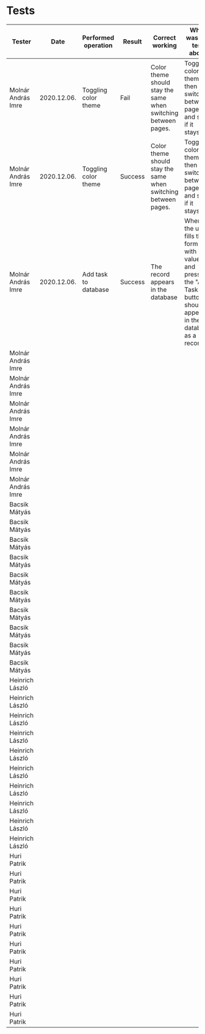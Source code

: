 Tests
======================

| Tester  | Date | Performed operation | Result | Correct working | What was the test about |
| ------------- | ------------- | ------------- | ------------- | ------------- | ------------- |
| Molnár András Imre | 2020.12.06. | Toggling color theme | Fail | Color theme should stay the same when switching between pages. | Toggle color theme, then switch between pages and see if it stays. |
| Molnár András Imre | 2020.12.06. | Toggling color theme | Success | Color theme should stay the same when switching between pages. | Toggle color theme, then switch between pages and see if it stays. |
| Molnár András Imre | 2020.12.06. | Add task to database | Success | The record appears in the database | When the user fills the form with values and press the "Add Task" button, it should appear in the database as a record. |
| Molnár András Imre |  |  |  |  |  |
| Molnár András Imre |  |  |  |  |  |
| Molnár András Imre |  |  |  |  |  |
| Molnár András Imre |  |  |  |  |  |
| Molnár András Imre |  |  |  |  |  |
| Molnár András Imre |  |  |  |  |  |
| Bacsik Mátyás |  |  |  |  |  |
| Bacsik Mátyás |  |  |  |  |  |
| Bacsik Mátyás |  |  |  |  |  |
| Bacsik Mátyás |  |  |  |  |  |
| Bacsik Mátyás |  |  |  |  |  |
| Bacsik Mátyás |  |  |  |  |  |
| Bacsik Mátyás |  |  |  |  |  |
| Bacsik Mátyás |  |  |  |  |  |
| Bacsik Mátyás |  |  |  |  |  |
| Bacsik Mátyás |  |  |  |  |  |
| Heinrich László |  |  |  |  |  |
| Heinrich László |  |  |  |  |  |
| Heinrich László |  |  |  |  |  |
| Heinrich László |  |  |  |  |  |
| Heinrich László |  |  |  |  |  |
| Heinrich László |  |  |  |  |  |
| Heinrich László |  |  |  |  |  |
| Heinrich László |  |  |  |  |  |
| Heinrich László |  |  |  |  |  |
| Heinrich László |  |  |  |  |  |
| Huri Patrik |  |  |  |  |  |
| Huri Patrik |  |  |  |  |  |
| Huri Patrik |  |  |  |  |  |
| Huri Patrik |  |  |  |  |  |
| Huri Patrik |  |  |  |  |  |
| Huri Patrik |  |  |  |  |  |
| Huri Patrik |  |  |  |  |  |
| Huri Patrik |  |  |  |  |  |
| Huri Patrik |  |  |  |  |  |
| Huri Patrik |  |  |  |  |  |